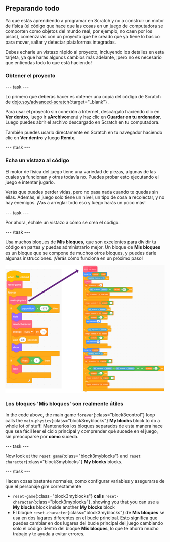 ## Preparando todo

Ya que estás aprendiendo a programar en Scratch y no a construir un motor de física (el código que hace que las cosas en un juego de computadora se comporten como objetos del mundo real, por ejemplo, no caen por los pisos), comenzarás con un proyecto que he creado que ya tiene lo básico para mover, saltar y detectar plataformas integradas.

Debes echarle un vistazo rápido al proyecto, incluyendo los detalles en esta tarjeta, ya que harás algunos cambios más adelante, ¡pero no es necesario que entiendas todo lo que está haciendo!

### Obtener el proyecto

\--- task \---

Lo primero que deberás hacer es obtener una copia del código de Scratch de [dojo.soy/advanced-scratch](http://dojo.soy/advanced-scratch){:target="_blank"} .

Para usar el proyecto sin conexión a Internet, descárgalo haciendo clic en **Ver dentro**, luego ir a**Archivo**menú y haz clic en **Guardar en tu ordenador**. Luego puedes abrir el archivo descargado en Scratch en tu computadora.

También puedes usarlo directamente en Scratch en tu navegador haciendo clic en **Ver dentro** y luego **Remix**.

\--- /task \---

### Echa un vistazo al código

El motor de física del juego tiene una variedad de piezas, algunas de las cuales ya funcionan y otras todavía no. Puedes probar esto ejecutando el juego e intentar jugarlo.

Verás que puedes perder vidas, pero no pasa nada cuando te quedas sin ellas. Además, el juego solo tiene un nivel, un tipo de cosa a recolectar, y no hay enemigos. ¡Vas a arreglar todo eso y luego harás un poco más!

\--- task \---

Por ahora, échale un vistazo a cómo se crea el código.

\--- /task \---

Usa muchos bloques de **Mis bloques**, que son excelentes para dividir tu código en partes y puedas administrarlo mejor. Un bloque de **Mis bloques** es un bloque que se compone de muchos otros bloques, y puedes darle algunas instrucciones. ¡Verás cómo funciona en un próximo paso!

![](images/setup2and3.png)

### Los bloques 'Mis bloques' son realmente útiles

In the code above, the main game `forever`{:class="block3control"} loop calls the `main-physics`{:class="block3myblocks"} **My blocks** block to do a whole lot of stuff! Mantenerlos los bloques separados de esta manera hace que sea fácil leer el ciclo principal y comprender qué sucede en el juego, sin preocuparse por **cómo** suceda.

\--- task \---

Now look at the `reset game`{:class="block3myblocks"} and `reset character`{:class="block3myblocks"} **My blocks** blocks.

\--- /task \---

Hacen cosas bastante normales, como configurar variables y asegurarse de que el personaje gire correctamente

- `reset-game`{:class="block3myblocks"} **calls** `reset-character`{:class="block3myblocks"}, showing you that you can use a **My blocks** block inside another **My blocks** block
- El bloque `reset-character`{:class="block3myblocks"} de **Mis bloques** se usa en dos lugares diferentes en el bucle principal. Esto significa que puedes cambiar en dos lugares del bucle principal del juego cambiando solo el código dentro del bloque **Mis bloques**, lo que te ahorra mucho trabajo y te ayuda a evitar errores.